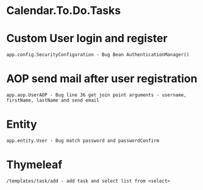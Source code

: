 # Calendar.To.Do.Tasks

# Custom User login and register
    app.config.SecurityConfiguration - Bug Bean AuthenticationManager()
   
# AOP send mail after user registration
    app.aop.UserAOP - Bug line 36 get join point arguments - username, firstName, lastName and send email
    
# Entity 
    app.entity.User - Bug match password and passwordConfirm
    
# Thymeleaf
    /templates/task/add - add task and select list from <select>
    
